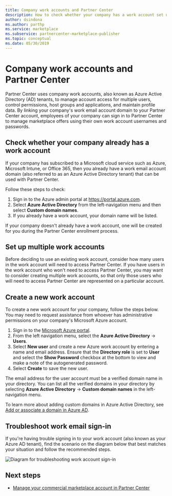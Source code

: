 ```yaml
---
title: Company work accounts and Partner Center 
description: How to check whether your company has a work account set up with Microsoft, create a new work account, or set up multiple work accounts to use with Partner Center. 
author: dsindona
ms.author: parthp 
ms.service: marketplace 
ms.subservice: partnercenter-marketplace-publisher
ms.topic: conceptual
ms.date: 05/30/2019
---
```


# Company work accounts and Partner Center

Partner Center uses company work accounts, also known as Azure Active Directory (AD) tenants, to manage account access for multiple users, control permissions, host groups and applications, and maintain profile data. By linking your company's work email account domain to your Partner Center account, employees of your company can sign in to Partner Center to manage marketplace offers using their own work account usernames and passwords.

## Check whether your company already has a work account

If your company has subscribed to a Microsoft cloud service such as Azure, Microsoft Intune, or Office 365, then you already have a work email account domain (also referred to as an Azure Active Directory tenant) that can be used with Partner Center.

Follow these steps to check:
1. Sign in to the Azure admin portal at https://portal.azure.com.
2. Select **Azure Active Directory** from the left-navigation menu and then select **Custom domain names**.
3. If you already have a work account, your domain name will be listed.

If your company doesn't already have a work account, one will be created for you during the Partner Center enrollment process.

## Set up multiple work accounts

Before deciding to use an existing work account, consider how many users in the work account will need to access Partner Center. If you have users in the work account who won't need to access Partner Center, you may want to consider creating multiple work accounts, so that only those users who will need to access Partner Center are represented on a particular account.

## Create a new work account

To create a new work account for your company, follow the steps below. You may need to request assistance from whoever has administrative permissions on your company's Microsoft Azure account.

1. Sign in to the [Microsoft Azure portal](https://portal.azure.com).
2. From the left navigation menu, select the **Azure Active Directory** -> **Users**.
3. Select **New user** and create a new Azure work account by entering a name and email address. Ensure that the **Directory role** is set to **User** and select the **Show Password** checkbox at the bottom to view and make a note of the autogenerated password.
4. Select **Create** to save the new user.

The email address for the user account must be a verified domain name in your directory. You can list all the verified domains in your directory by selecting **Azure Active Directory** -> **Custom domain names** in the left-navigation menu.

To learn more about adding custom domains in Azure Active Directory, see [Add or associate a domain in Azure AD](../../active-directory/active-directory-add-domain.md).

## Troubleshoot work email sign-in

If you're having trouble signing in to your work account (also known as your Azure AD tenant), find the scenario on the diagram below that best matches your situation and follow the recommended steps.

![Diagram for troubleshooting work account sign-in](./media/onboarding-aad-flow.png)

## Next steps

- [Manage your commercial marketplace account in Partner Center](./manage-account.md) 
